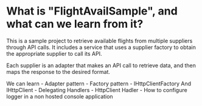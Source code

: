 # What is "FlightAvailSample", and what can we learn from it?


This is a sample project to retrieve available flights from multiple suppliers through API calls. It includes a service that uses a supplier factory to obtain the appropriate supplier to call its API.

Each supplier is an adapter that makes an API call to retrieve data, and then maps the response to the desired format.

We can learn
    - Adapter pattern
    - Factory pattern
    - IHttpClientFactory And IHttpClient
    - Delegating Handlers
    - HttpClient Hadler
    - How to configure logger in a non hosted console application
    
    
